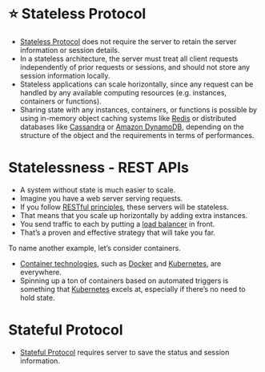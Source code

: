 # :star: Stateless Protocol
- [Stateless Protocol](https://www.geeksforgeeks.org/difference-between-stateless-and-stateful-protocol/) does not require the server to retain the server information or session details.
- In a stateless architecture, the server must treat all client requests independently of prior requests or sessions, and should not store any session information locally.
- Stateless applications can scale horizontally, since any request can be handled by any available computing resources (e.g. instances, containers or functions).
- Sharing state with any instances, containers, or functions is possible by using in-memory object caching systems like [Redis](../3_DatabaseServices/8_InMemory-Databases/Redis) or distributed databases like [Cassandra](../3_DatabaseServices/11_WideColumn-Databases/ApacheCasandra.md) or [Amazon DynamoDB](../2_AWSServices/6_DatabaseServices/AmazonDynamoDB/Readme.md), depending on the structure of the object and the requirements in terms of performances.

# Statelessness - REST APIs
- A system without state is much easier to scale.
- Imagine you have a web server serving requests.
- If you follow [RESTful principles](../8_APIProtocols/REST.md), these servers will be stateless.
- That means that you scale up horizontally by adding extra instances.
- You send traffic to each by putting a [load balancer](LoadBalancer.md) in front.
- That’s a proven and effective strategy that will take you far.

To name another example, let’s consider containers.
- [Container technologies](../9_ContainerOrchestrationServices/Readme.md), such as [Docker](../9_ContainerOrchestrationServices/Docker/Readme.md) and [Kubernetes](../9_ContainerOrchestrationServices/Kubernates/Readme.md), are everywhere.
- Spinning up a ton of containers based on automated triggers is something that [Kubernetes](../9_ContainerOrchestrationServices/Kubernates/Readme.md) excels at, especially if there’s no need to hold state.

# Stateful Protocol
- [Stateful Protocol](https://www.geeksforgeeks.org/difference-between-stateless-and-stateful-protocol/) requires server to save the status and session information.